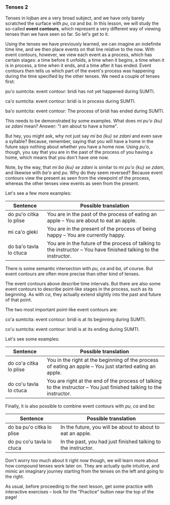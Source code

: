 ### Tenses 2

Tenses in lojban are a very broad subject, and we have only barely scratched the surface with _pu_, _ca_ and _ba_.
In this lesson, we will study the so-called **event contours**, which represent a very different way of viewing tenses than we have seen so far.
So let's get to it.

Using the tenses we have previously learned, we can imagine an indefinite time line, and we then place events on that line relative to the now.
With event contours, however, we view each event as a process, which has certain stages: a time before it unfolds, a time when it begins, a time when it is in process, a time when it ends, and a time after it has ended.
Event contours then tells us which part of the event's process was happening during the time specified by the other tenses.
We need a couple of tenses first:

<span class="definition-head">pu'o</span> sumtcita: event contour: bridi has not yet happened during SUMTI.

<span class="definition-head">ca'o</span> sumtcita: event contour: bridi is in process during SUMTI.

<span class="definition-head">ba'o</span> sumtcita: event contour: The process of bridi has ended during SUMTI.

This needs to be demonstrated by some examples.
What does _mi pu'o {ku} se zdani_ mean?
Answer: "I am about to have a home".

But hey, you might ask, why not just say _mi ba {ku} se zdani_ and even save a syllable?
Because, remember, saying that you will have a home in the future says nothing about whether you have a home now.
Using _pu'o_, though, you say that you are in the past of the process of you having a home, which means that you don't have one now.

Note, by the way, that _mi ba {ku} se zdani_ is similar to _mi pu'o {ku} se zdani_, and likewise with _ba'o_ and _pu_.
Why do they seem reversed?
Because event contours view the present as seen from the viewpoint of the process, whereas the other tenses view events as seen from the present.

Let's see a few more examples:

|Sentence|Possible translation|
|--------|-----------|
|do pu'o citka lo plise|You are in the past of the process of eating an apple &ndash; You are about to eat an apple.|
|mi ca'o gleki|You are in the present of the process of being happy &ndash; You are currently happy.|
|do ba'o tavla lo ctuca|You are in the future of the process of talking to the instructor &ndash; You have finished talking to the instructor.|

There is some semantic intersection with _pu_, _ca_ and _ba_, of course.
But event contours are often more precise than other kind of tenses.

The event contours above describe time intervals.
But there are also some event contours to describe point-like stages in the process, such as its beginning.
As with _ca_, they actually extend slightly into the past and future of that point.

The two most important point-like event contours are:

<span class="definition-head">co'a</span> sumtcita: event contour: bridi is at its beginning during SUMTI.

<span class="definition-head">co'u</span> sumtcita: event contour: bridi is at its ending during SUMTI.

Let's see some examples:

|Sentence|Possible translation|
|--------|-----------|
|do co'a citka lo plise|You in the right at the beginning of the process of eating an apple &ndash; You just started eating an apple.|
|do co'u tavla lo ctuca|You are right at the end of the process of talking to the instructor &ndash; You just finished talking to the instructor.|

Finally, it is also possible to combine event contours with _pu_, _ca_ and _ba_:

|Sentence|Possible translation|
|--------|-----------|
|do ba pu'o citka lo plise|In the future, you will be about to about to eat an apple.|
|do pu co'u tavla lo ctuca|In the past, you had just finished talking to the instructor.|

Don't worry too much about it right now though, we will learn more about how compound tenses work later on.
They are actually quite intuitive, and mimic an imaginary journey starting from the tenses on the left and going to the right.

As usual, before proceeding to the next lesson, get some practice with interactive exercises &ndash; look for the "Practice" button near the top of the page!
